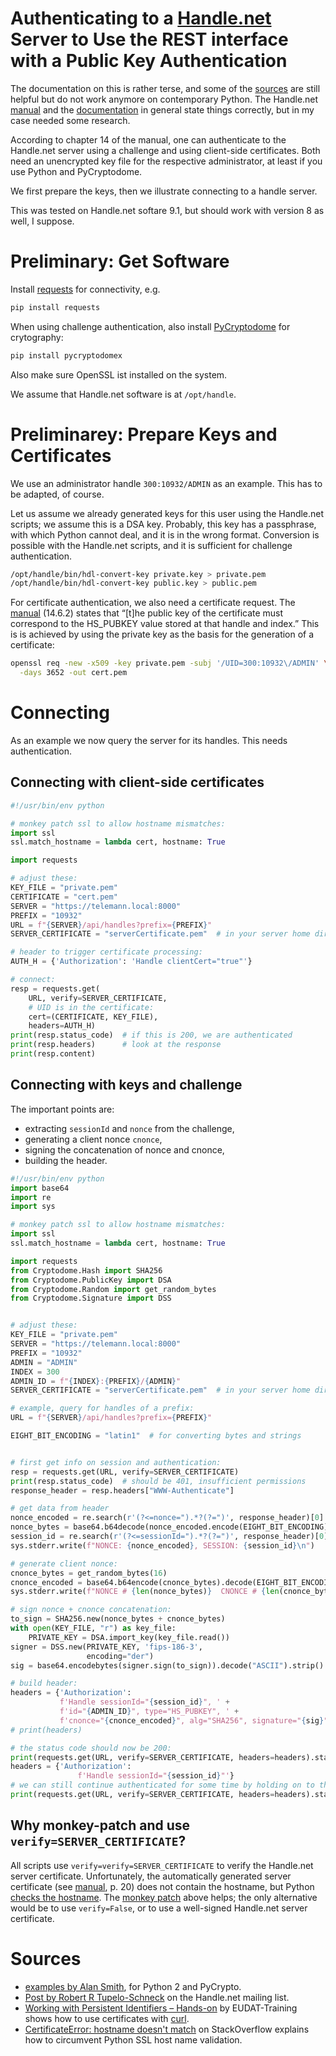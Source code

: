 # Authenticating to a [Handle.net](https://www.handle.net) Server to Use the REST interface with a Public Key Authentication

The documentation on this is rather terse, and some of the [sources](#sources) are still helpful but do not work anymore on contemporary Python.  The Handle.net [manual](http://www.handle.net/tech_manual/HN_Tech_Manual_9.pdf) and the [documentation](http://www.handle.net/hnr_documentation.html) in general state things correctly, but in my case needed some research.

According to chapter 14 of the manual, one can authenticate to the Handle.net server using a challenge and using client-side certificates.  Both need an unencrypted key file for the respective administrator, at least if you use Python and PyCryptodome.


We first prepare the keys, then we illustrate connecting to a handle server.

This was tested on Handle.net softare 9.1, but should work with version 8 as well, I suppose.


# Preliminary: Get Software

Install [requests](https://pypi.org/project/requests/) for connectivity, e.g.

```bash
pip install requests
```

When using challenge authentication, also install [PyCryptodome](https://pypi.org/project/pycryptodome/) for crytography: 

```bash
pip install pycryptodomex
```


Also make sure OpenSSL ist installed on the system.

We assume that Handle.net software is at `/opt/handle`.


# Preliminarey: Prepare Keys and Certificates

We use an administrator handle `300:10932/ADMIN` as an example.  This has to be adapted, of course.

Let us assume we already generated keys for this user using the Handle.net scripts; we assume this is a DSA key.  Probably, this key has a passphrase, with which Python cannot deal, and it is in the wrong format.  Conversion is possible with the Handle.net scripts, and it is sufficient for challenge authentication.

```bash
/opt/handle/bin/hdl-convert-key private.key > private.pem
/opt/handle/bin/hdl-convert-key public.key > public.pem
```

For certificate authentication, we also need a certificate request.  The [manual](http://www.handle.net/tech_manual/HN_Tech_Manual_9.pdf) (14.6.2) states that “[t]he public key of the certificate must correspond to the HS_PUBKEY value stored at that handle and index.”  This is is achieved by using the private key as the basis for the generation of a certificate: 

```bash
openssl req -new -x509 -key private.pem -subj '/UID=300:10932\/ADMIN' \
  -days 3652 -out cert.pem
```

# Connecting 

As an example we now query the server for its handles.  This needs authentication.

## Connecting with client-side certificates

```python
#!/usr/bin/env python

# monkey patch ssl to allow hostname mismatches:
import ssl
ssl.match_hostname = lambda cert, hostname: True

import requests

# adjust these:
KEY_FILE = "private.pem"
CERTIFICATE = "cert.pem"
SERVER = "https://telemann.local:8000"
PREFIX = "10932"
URL = f"{SERVER}/api/handles?prefix={PREFIX}"
SERVER_CERTIFICATE = "serverCertificate.pem"  # in your server home directory

# header to trigger certificate processing:
AUTH_H = {'Authorization': 'Handle clientCert="true"'}

# connect:
resp = requests.get(
    URL, verify=SERVER_CERTIFICATE,
    # UID is in the certificate:
    cert=(CERTIFICATE, KEY_FILE),
    headers=AUTH_H)
print(resp.status_code)  # if this is 200, we are authenticated
print(resp.headers)      # look at the response
print(resp.content)

```


## Connecting with keys and challenge

The important points are:

- extracting `sessionId` and `nonce` from the challenge,
- generating a client nonce `cnonce`,
- signing the concatenation of nonce and cnonce,
- building the header.


```python
#!/usr/bin/env python
import base64
import re
import sys

# monkey patch ssl to allow hostname mismatches:
import ssl
ssl.match_hostname = lambda cert, hostname: True

import requests
from Cryptodome.Hash import SHA256
from Cryptodome.PublicKey import DSA
from Cryptodome.Random import get_random_bytes
from Cryptodome.Signature import DSS


# adjust these:
KEY_FILE = "private.pem"
SERVER = "https://telemann.local:8000"
PREFIX = "10932"
ADMIN = "ADMIN"
INDEX = 300
ADMIN_ID = f"{INDEX}:{PREFIX}/{ADMIN}"
SERVER_CERTIFICATE = "serverCertificate.pem"  # in your server home directory

# example, query for handles of a prefix:
URL = f"{SERVER}/api/handles?prefix={PREFIX}"

EIGHT_BIT_ENCODING = "latin1"  # for converting bytes and strings


# first get info on session and authentication:
resp = requests.get(URL, verify=SERVER_CERTIFICATE)
print(resp.status_code)  # should be 401, insufficient permissions
response_header = resp.headers["WWW-Authenticate"]

# get data from header
nonce_encoded = re.search(r'(?<=nonce=").*?(?=")', response_header)[0]
nonce_bytes = base64.b64decode(nonce_encoded.encode(EIGHT_BIT_ENCODING))
session_id = re.search(r'(?<=sessionId=").*?(?=")', response_header)[0]
sys.stderr.write(f"NONCE: {nonce_encoded}, SESSION: {session_id}\n")

# generate client nonce:
cnonce_bytes = get_random_bytes(16)
cnonce_encoded = base64.b64encode(cnonce_bytes).decode(EIGHT_BIT_ENCODING)
sys.stderr.write(f"NONCE # {len(nonce_bytes)}  CNONCE # {len(cnonce_bytes)}\n")

# sign nonce + cnonce concatenation:
to_sign = SHA256.new(nonce_bytes + cnonce_bytes)
with open(KEY_FILE, "r") as key_file:
    PRIVATE_KEY = DSA.import_key(key_file.read())
signer = DSS.new(PRIVATE_KEY, 'fips-186-3',
                 encoding="der")
sig = base64.encodebytes(signer.sign(to_sign)).decode("ASCII").strip()

# build header:
headers = {'Authorization':
           f'Handle sessionId="{session_id}", ' +
           f'id="{ADMIN_ID}", type="HS_PUBKEY", ' +
           f'cnonce="{cnonce_encoded}", alg="SHA256", signature="{sig}"'}
# print(headers)

# the status code should now be 200:
print(requests.get(URL, verify=SERVER_CERTIFICATE, headers=headers).status_code)
headers = {'Authorization':
               f'Handle sessionId="{session_id}"'}
# we can still continue authenticated for some time by holding on to the session:
print(requests.get(URL, verify=SERVER_CERTIFICATE, headers=headers).status_code)
```


## Why monkey-patch  and use `verify=SERVER_CERTIFICATE`?

All scripts use `verify=verify=SERVER_CERTIFICATE` to verify the Handle.net server certificate.  Unfortunately, the automatically generated server certificate (see [manual](http://www.handle.net/tech_manual/HN_Tech_Manual_9.pdf), p. 20) does not contain the hostname, but Python [checks the hostname](https://urllib3.readthedocs.io/en/latest/user-guide.html#ssl).  The [monkey patch](https://stackoverflow.com/questions/28768530/certificateerror-hostname-doesnt-match) above helps; the only alternative would be to use `verify=False`, or to use a well-signed Handle.net server certificate.

# Sources

- [examples by Alan Smith](https://github.com/theNBS/handleserver-samples/), for Python 2 and PyCrypto.
- [Post by Robert R Tupelo-Schneck](http://www.handle.net/mail-archive/handle-info/msg00816.html) on the Handle.net mailing list.
- [Working with Persistent Identifiers – Hands-on](https://github.com/EUDAT-Training/B2SAFE-B2STAGE-Training/blob/master/07a-Working-with-PIDs_CURL.md) by EUDAT-Training shows how to use certificates with [curl](https://curl.haxx.se/).
- [CertificateError: hostname doesn't match](https://stackoverflow.com/questions/28768530/certificateerror-hostname-doesnt-match) on StackOverflow explains how to circumvent Python SSL host name validation.